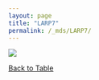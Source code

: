 ```yaml
---
layout: page
title: "LARP7"
permalink: /_mds/LARP7/
---
```


![](../../algns0/5HSAA057962_aln_report.png?raw=true)

[Back to Table](../../display)